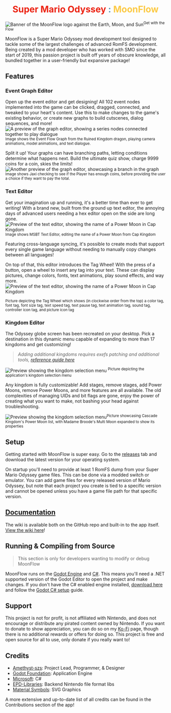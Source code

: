 <h1 style="text-align:center">
	<span style="color:#ec2312">
		Super Mario Odyssey
	</span>
	<span style="color:#6598b8">
		:
	</span>
	<span style="color:#fcca46">
		MoonFlow
	</span>
</h1>
  
![Banner of the MoonFlow logo against the Earth, Moon, and Sun](.github/asset/banner_render.jpg)<sup>Get with the Flow</sup>

MoonFlow is a Super Mario Odyssey mod development tool designed to tackle some of the largest challenges of advanced RomFS development. Being created by a mod developer who has worked with SMO since the start of 2019, this passion project is built off years of obscure knowledge, all bundled together in a user-friendly but expansive package!

## Features

### Event Graph Editor
Open up the event editor and get designing! All 102 event nodes implemented into the game can be clicked, dragged, connected, and tweaked to your heart's content. Use this to make changes to the game's existing behavior, or create new graphs to build cutscenes, dialog sequences, and more!
![A preview of the graph editor, showing a series nodes connected together to play dialogue](.github/asset/editor_event_1.png)
<sup>Image shows the Event Flow Graph from the Ruined Kingdom dragon, playing camera animations, model animations, and text dialogue.</sup>

Split it up! Your graphs can have branching paths, letting conditions determine what happens next. Build the ultimate quiz show, charge 9999 coins for a coin, skies the limits!
![Another preview of the graph editor, showcasing a branch in the graph](.github/asset/editor_event_2.png)
<sup>Image shows Jaxi checking to see if the Player has enough coins, before providing the user a choice if they want to pay the total.</sup>

### Text Editor
Get your imagination up and running, it's a better time than ever to get writing! With a brand new, built from the ground up text editor, the annoying days of advanced users needing a hex editor open on the side are long gone.
![Preview of the text editor, showing the name of a Power Moon in Cap Kingdom](.github/asset/editor_msbt_1.png)
<sup>Image shows MSBT Text Editor, editing the name of a Power Moon from Cap Kingdom</sup>

Featuring cross-language syncing, it's possible to create mods that support every single game language without needing to manually copy changes between all languages!

On top of that, this editor introduces the Tag Wheel! With the press of a button, open a wheel to insert any tag into your text. These can display pictures, change colors, fonts, text animations, play sound effects, and way more.
![Preview of the text editor, showing the name of a Power Moon in Cap Kingdom](.github/asset/editor_msbt_2.png)

<sup>Picture depicting the Tag Wheel which shows (in clockwise order from the top) a color tag, font tag, font size tag, text speed tag, text pause tag, text animation tag, sound tag, controller icon tag, and picture icon tag</sup>

### Kingdom Editor
The Odyssey globe screen has been recreated on your desktop. Pick a destination in this dynamic menu capable of expanding to more than 17 kingdoms and get customizing!

> *Adding additional kingdoms requires exefs patching and additional tools, [reference guide here](https://github.com/octember8/SMO-Kingdom-18/blob/main/Kingdom%2018%20Implementation%20Guide.md)*

![Preview showing the kingdom selection menu](.github/asset/home_world.png)
<sup>Picture depicting the application's kingdom selection menu</sup>

Any kingdom is fully customizable! Add stages, remove stages, add Power Moons, remove Power Moons, and more features are all available. The old complexities of managing UIDs and bit flags are gone, enjoy the power of creating what you want to make, not bashing your head against troubleshooting.

![Preview showing the kingdom selection menu](.github/asset/editor_world.png)<sup>Picture showcasing Cascade Kingdom's Power Moon list, with Madame Broode's Multi Moon expanded to show its properties</sup>

## Setup
Getting started with MoonFlow is super easy. Go to the [releases](https://github.com/Amethyst-szs/MoonFlow/releases) tab and download the latest version for your operating system.

On startup you'll need to provide at least 1 RomFS dump from your Super Mario Odyssey game files. This can be done via a modded switch or emulator. You can add game files for every released version of Mario Odyssey, but note that each project you create is tied to a specific version and cannot be opened unless you have a game file path for that specific version.

## [Documentation](MoonFlow/docs/front_door.md)
The wiki is available both on the GitHub repo and built-in to the app itself. [View the wiki here](MoonFlow/docs/front_door.md)!

## Running & Compiling from Source
> This section is only for developers wanting to modify or debug MoonFlow

MoonFlow runs on the [Godot Engine](https://godotengine.org/) and [C#](https://dotnet.microsoft.com/en-us/languages/csharp). This means you'll need a .NET supported version of the Godot Editor to open the project and make changes. If you don't have the C# enabled engine installed, [download here](https://godotengine.org/download/) and follow the [Godot C# setup](https://docs.godotengine.org/en/stable/tutorials/scripting/c_sharp/c_sharp_basics.html#introduction) guide.

## Support
This project is not for profit, is not affiliated with Nintendo, and does not encourage or distribute any pirated content owned by Nintendo. If you want to donate to show appreciation, you can do so on my [Ko-Fi](https://ko-fi.com/amethystszs) page, though there is no additional rewards or offers for doing so. This project is free and open source for all to use, only donate if you really want to!

## Credits
- [Amethyst-szs](http://www.youtube.com/@AmethystSZS): Project Lead, Programmer, & Designer
- [Godot Foundation](https://godotengine.org/): Application Engine
- [Microsoft](https://dotnet.microsoft.com/en-us/languages/csharp): C#
- [EPD-Libraries](https://github.com/EPD-Libraries): Backend Nintendo file format libs
- [Material Symbols](https://fonts.google.com/icons): SVG Graphics

A more extensive and up-to-date list of all credits can be found in the Contributions section of the app!